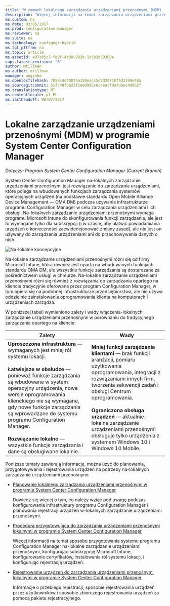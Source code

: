 ```yaml
---
title: "W ramach lokalnego zarządzania urządzeniami przenośnymi (MDM) | Dokumentacja firmy Microsoft"
description: "Więcej informacji na temat zarządzania urządzeniami przenośnymi lokalnymi, rozwiązania do zarządzania urządzeniami w programie System Center Configuration Manager."
ms.custom: na
ms.date: 03/05/2017
ms.prod: configuration-manager
ms.reviewer: na
ms.suite: na
ms.technology: configmgr-hybrid
ms.tgt_pltfrm: na
ms.topic: article
ms.assetid: 497c05c7-fe9f-4b88-983b-1c5b3d59308e
caps.latest.revision: "8"
author: Mtillman
ms.author: mtillman
manager: angrobe
ms.openlocfilehash: 7b96c4d4d87aa150eacc5d7d20710f5d2199e48a
ms.sourcegitcommit: 51fc48fb023f1e8d995c6c4eacfda7dbec4d0b2f
ms.translationtype: MT
ms.contentlocale: pl-PL
ms.lasthandoff: 08/07/2017
---
```

# <a name="on-premises-mobile-device-management-mdm-in-system-center-configuration-manager"></a>Lokalne zarządzanie urządzeniami przenośnymi (MDM) w programie System Center Configuration Manager

*Dotyczy: Program System Center Configuration Manager (Current Branch)*

System Center Configuration Manager na\-lokalnych zarządzanie urządzeniami przenośnymi jest rozwiązanie do zarządzania urządzeniami, które polega na wbudowanych funkcjach zarządzania systemów operacyjnych urządzeń (na podstawie standardu Open Mobile Alliance Device Management — OMA DM) podczas używania infrastrukturze programu Configuration Manager w celu zarządzania urządzeniami i ich obsługi. Na\-lokalnych zarządzanie urządzeniami przenośnymi wymaga programu Microsoft Intune do skonfigurowania funkcji zarządzania, ale jest to wymagane tylko dla subskrypcji (i w czasie, aby ułatwić powiadamiania urządzeń o konieczności zaewidencjonować zmiany zasad), ale nie jest on używany do zarządzania urządzeniami ani do przechowywania danych o nich.  

 ![Na\-lokalne koncepcyjne](media/On-premises-conceptual.png)  

 Na\-lokalne zarządzanie urządzeniami przenośnymi różni się od firmy Microsoft Intune, która również jest oparta na wbudowanych funkcjach standardu OMA DM, ale wszystkie funkcje zarządzania są dostarczane za pośrednictwem usługi w chmurze.  Na\-lokalne zarządzanie urządzeniami przenośnymi różni się również z rozwiązania do zarządzania opartego na kliencie tradycyjnie oferowane przez program Configuration Manager, w tym opiera się na podobnej infrastrukturze przedsiębiorstwa, ale nie używa oddzielnie zainstalowania oprogramowania klienta na komputerach i urządzeniach zarządza.  

 W poniższej tabeli wymieniono zalety i wady włączenia\-lokalnych zarządzanie urządzeniami przenośnymi w porównaniu do tradycyjnego zarządzania opartego na kliencie:  

|Zalety|Wady|  
|----------------|-------------------|  
|**Uproszczona infrastruktura** — wymaganych jest mniej ról systemu lokacji.<br /><br /> **Łatwiejsze w obsłudze** — ponieważ funkcje zarządzania są wbudowane w system operacyjny urządzenia, nowe wersje oprogramowania klienckiego nie są wymagane, gdy nowe funkcje zarządzania są wprowadzane do systemu programu Configuration Manager.<br /><br /> **Rozwiązanie lokalne** — wszystkie funkcje zarządzania i dane są obsługiwane lokalnie.|**Mniej funkcji zarządzania klientami** — brak funkcji aranżacji, pomiaru użytkowania oprogramowania, integracji z rozwiązaniami innych firm, tworzenia sekwencji zadań i obsługi Centrum oprogramowania.<br /><br /> **Ograniczona obsługa urządzeń** — aktualnie\-lokalne zarządzanie urządzeniami przenośnymi obsługuje tylko urządzenia z systemem Windows 10 i Windows 10 Mobile.|  

 Poniższe tematy zawierają informacje, można użyć do planowania, przygotowywania i rejestrowania urządzeń na potrzeby na\-lokalnych zarządzanie urządzeniami przenośnymi:  

-   [Planowanie lokalnego zarządzania urządzeniami przenośnymi w programie System Center Configuration Manager](../plan-design/plan-on-premises-mdm.md)  

     Dowiedz się więcej o tym, co należy wziąć pod uwagę podczas konfigurowania infrastruktury programu Configuration Manager i planowania rejestracji urządzeń w\-lokalnych zarządzanie urządzeniami przenośnymi.  

-   [Procedura przygotowująca do zarządzania urządzeniami przenośnymi lokalnymi w programie System Center Configuration Manager](../get-started/preparation-steps-for-on-premises-mdm.md)  

     Więcej informacji na temat sposobu przygotowania systemu programu Configuration Manager na\-lokalne zarządzanie urządzeniami przenośnymi, konfigurując subskrypcję Microsoft Intune, konfigurowanie certyfikatów, instalowania ról systemu lokacji, i konfigurując rejestrację urządzeń.  

-   [Rejestrowanie urządzeń do zarządzania urządzeniami przenośnymi lokalnymi w programie System Center Configuration Manager](../deploy-use/enroll-devices-on-premises-mdm.md)  

     Informacje o przebiegu rejestracji, sposobie rejestrowania urządzeń przez użytkowników i sposobie zbiorczego rejestrowania urządzeń za pomocą pakietu rejestracyjnego.  
